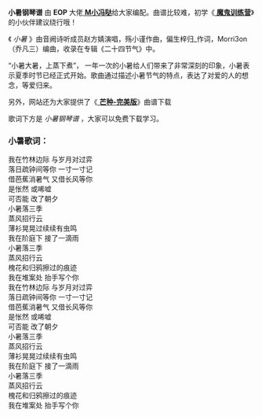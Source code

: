 

**小暑钢琴谱** 由 **EOP** 大佬[
**M小冯哒**](https://www.everyonepiano.cn/user-174829.html)给大家编配。曲谱比较难，初学《[
**魔鬼训练营**](/Sale.html)》的小伙伴建议绕行哦！

《 _小暑_ 》由音阙诗听成员赵方婧演唱，殇小谨作曲，偏生梓归_作词，Morri3on（乔凡三）编曲，收录在专辑《二十四节气》中。

“小暑大暑，上蒸下煮”，
一年一次的小暑给人们带来了非常深刻的印象，小暑表示夏季时节已经正式开始。歌曲通过描述小暑节气的特点，表达了对爱的人的想念，等爱归来。

另外，网站还为大家提供了《[ **芒种-完美版**](Music-14238.html "芒种-完美版")》曲谱下载

歌词下方是 _小暑钢琴谱_ ，大家可以免费下载学习。

### 小暑歌词：

我在竹林边际 与岁月对过弈  
落日疏钟间等你 一寸一寸记  
借芭蕉消暑气 又借长风等你  
是怅然 或唏嘘  
可否能 改了朝夕  
小暑落三季  
蒸风招行云  
薄衫晃晃过续续有虫鸣  
我在阶庭下 接了一滴雨  
小暑落三季  
蒸风招行云  
槐花和归鸦擦过的痕迹  
我在堆案处 抬手写个你  
我在竹林边际 与岁月对过弈  
落日疏钟间等你 一寸一寸记  
借芭蕉消暑气 又借长风等你  
是怅然 或唏嘘  
可否能 改了朝夕  
小暑落三季  
蒸风招行云  
薄衫晃晃过续续有虫鸣  
我在阶庭下 接了一滴雨  
小暑落三季  
蒸风招行云  
槐花和归鸦擦过的痕迹  
我在堆案处 抬手写个你

